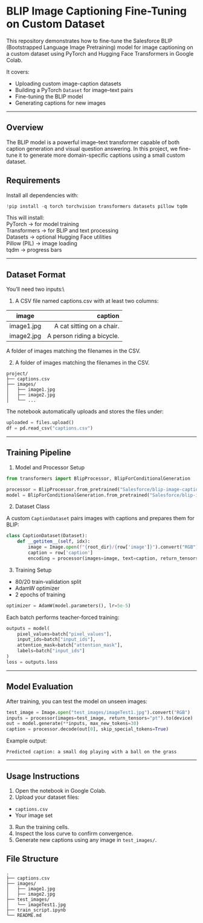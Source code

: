 # BLIP Image Captioning Fine-Tuning on Custom Dataset
This repository demonstrates how to fine-tune the Salesforce BLIP (Bootstrapped Language Image Pretraining) model for image captioning on a custom dataset using PyTorch and Hugging Face Transformers in Google Colab.

It covers:
- Uploading custom image-caption datasets
- Building a PyTorch `Dataset` for image–text pairs
- Fine-tuning the BLIP model
- Generating captions for new images

---

## Overview
The BLIP model is a powerful image–text transformer capable of both caption generation and visual question answering.
In this project, we fine-tune it to generate more domain-specific captions using a small custom dataset.

## Requirements
Install all dependencies with:

```Python
!pip install -q torch torchvision transformers datasets pillow tqdm
```

This will install:\
PyTorch → for model training\
Transformers → for BLIP and text processing\
Datasets → optional Hugging Face utilities\
Pillow (PIL) → image loading\
tqdm → progress bars

---

## Dataset Format
You’ll need two inputs:\
1. A CSV file named captions.csv with at least two columns:

| image | caption |
| --- | ---: |
| image1.jpg | A cat sitting on a chair. |
| image2.jpg | A person riding a bicycle. |

A folder of images matching the filenames in the CSV.

2. A folder of images matching the filenames in the CSV.
```
project/
├── captions.csv
├── images/
│   ├── image1.jpg
│   ├── image2.jpg
│   └── ...
```

The notebook automatically uploads and stores the files under:

```Python
uploaded = files.upload()
df = pd.read_csv("captions.csv")
```

---

## Training Pipeline
1. Model and Processor Setup

```Python
from transformers import BlipProcessor, BlipForConditionalGeneration

processor = BlipProcessor.from_pretrained("Salesforce/blip-image-captioning-base")
model = BlipForConditionalGeneration.from_pretrained("Salesforce/blip-image-captioning-base")
``` 

2. Dataset Class

A custom `CaptionDataset` pairs images with captions and prepares them for BLIP:

```Python
class CaptionDataset(Dataset):
    def __getitem__(self, idx):
        image = Image.open(f"{root_dir}/{row['image']}").convert("RGB")
        caption = row['caption']
        encoding = processor(images=image, text=caption, return_tensors="pt", padding="max_length", truncation=True)
```

3. Training Setup
- 80/20 train-validation split
- AdamW optimizer
- 2 epochs of training

```python
optimizer = AdamW(model.parameters(), lr=5e-5)
```

Each batch performs teacher-forced training:

```python
outputs = model(
    pixel_values=batch["pixel_values"],
    input_ids=batch["input_ids"],
    attention_mask=batch["attention_mask"],
    labels=batch["input_ids"]
)
loss = outputs.loss
```
---

## Model Evaluation
After training, you can test the model on unseen images:

```python
test_image = Image.open("test_images/imageTest1.jpg").convert("RGB")
inputs = processor(images=test_image, return_tensors="pt").to(device)
out = model.generate(**inputs, max_new_tokens=30)
caption = processor.decode(out[0], skip_special_tokens=True)
```

Example output:

```
Predicted caption: a small dog playing with a ball on the grass
```

---

## Usage Instructions
1. Open the notebook in Google Colab.
2. Upload your dataset files:
-  `captions.csv`
-  Your image set
3. Run the training cells.
4. Inspect the loss curve to confirm convergence.
5. Generate new captions using any image in `test_images/`.

## File Structure

```
.
├── captions.csv
├── images/
│   ├── image1.jpg
│   ├── image2.jpg
├── test_images/
│   └── imageTest1.jpg
├── train_script.ipynb
└── README.md
```
